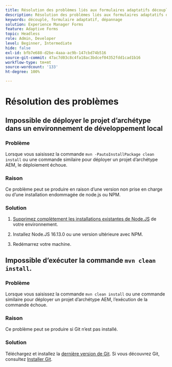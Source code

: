 ```yaml
---
title: Résolution des problèmes liés aux formulaires adaptatifs découplés
description: Résolution des problèmes liés aux formulaires adaptatifs découplés
keywords: découplé, formulaire adaptatif, dépannage
solution: Experience Manager Forms
feature: Adaptive Forms
topic: Headless
role: Admin, Developer
level: Beginner, Intermediate
hide: false
exl-id: bfb7e688-d2be-4aaa-ac9b-147cbd74b516
source-git-commit: 47ac7d03c8c4fa18ac3bdcef04352fdd1cad1b16
workflow-type: tm+mt
source-wordcount: '133'
ht-degree: 100%

---
```


# Résolution des problèmes

## Impossible de déployer le projet d’archétype dans un environnement de développement local

### Problème

Lorsque vous saisissez la commande `mvn -PautoInstallPackage clean install` ou une commande similaire pour déployer un projet d’archétype AEM, le déploiement échoue.

### Raison

Ce problème peut se produire en raison d’une version non prise en charge ou d’une installation endommagée de node.js ou NPM.

### Solution

1. [Supprimez complètement les installations existantes de Node.JS](https://khushwantsehgal.wordpress.com/2022/06/28/how-to-remove-node-js-completely-from-windows-10/) de votre environnement.

1. Installez Node.JS 16.13.0 ou une version ultérieure avec NPM.

1. Redémarrez votre machine.


## Impossible d’exécuter la commande `mvn clean install`.

### Problème

Lorsque vous saisissez la commande `mvn clean install` ou une commande similaire pour déployer un projet d’archétype AEM, l’exécution de la commande échoue.

### Raison

Ce problème peut se produire si Git n’est pas installé.

### Solution

Téléchargez et installez la [dernière version de Git](https://git-scm.com/downloads). Si vous découvrez Git, consultez [Installer Git](https://git-scm.com/book/en/v2/Getting-Started-Installing-Git).
